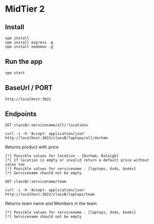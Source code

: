 # MidTier 2

## Install

    npm install
    npm install express -g 
    npm install nodemon -g

## Run the app

    npm start
    
## BaseUrl / PORT
    http://localhost:3022

## Endpoints
  
`GET classB/:servicename/all/:locations`

    curl -i -H 'Accept: application/json' http://localhost:3022/classB/laptops/all/durham
  Returns product with price
  
    [*] Possible values for location - [Durham, Raleigh]
    [*] If location is empty or invalid return a default price without sales tax
    [*] Possible values for servicename - [laptops, dvds, books]
    [*] Servicename should not be empty
    
    
`GET classB/:servicename/team`

    curl -i -H 'Accept: application/json' http://localhost:3022/classB/laptops/team
  Returns team name and Members in the team
  
    [*] Possible values for servicename - [laptops, dvds, books]
    [*] Servicename should not be empty

